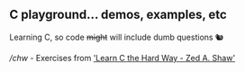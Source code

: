 ## C playground... demos, examples, etc

Learning C, so code ~~might~~ will include dumb questions 🐿️

*/chw* - Exercises from ['Learn C the Hard Way - Zed A. Shaw'](https://www.amazon.co.uk/Learn-Hard-Way-Practical-Computational-ebook/dp/B013PNU6VQ/)
